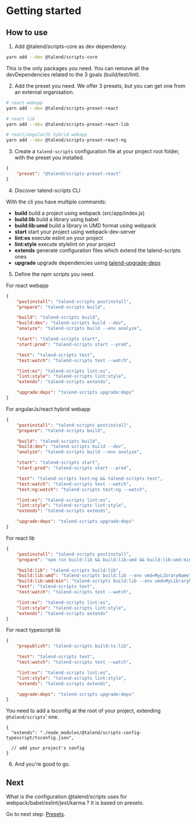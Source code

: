 # Getting started

## How to use

1. Add @talend/scripts-core as dev dependency.

```bash
yarn add --dev @talend/scripts-core
```

This is the only packages you need. You can remove all the devDependencies related to the 3 goals (build/test/lint).

2. Add the preset you need. We offer 3 presets, but you can get one from an external organisation.

```bash
# react webapp
yarn add --dev @talend/scripts-preset-react

# react lib
yarn add --dev @talend/scripts-preset-react-lib

# react/angularJS hybrid webapp
yarn add --dev @talend/scripts-preset-react-ng
```

3. Create a `talend-scripts` configuration file at your project root folder, with the preset you installed.

```json
{
	"preset": "@talend/scripts-preset-react"
}
```

4. Discover talend-scripts CLI

With the cli you have multiple commands:

- **build** build a project using webpack (src/app/index.js)
- **build:lib** build a library using babel
- **build:lib:umd** build a library in UMD format using webpack
- **start** start your project using webpack-dev-server
- **lint:es** execute eslint on your project
- **lint:style** execute stylelint on your project
- **extends** generate configuration files which extend the talend-scripts ones
- **upgrade** upgrade dependencies using [talend-upgrade-deps](https://www.npmjs.com/package/@talend/upgrade-deps)

5. Define the npm scripts you need.

For react webapp

```json
{
	"postinstall": "talend-scripts postinstall",
	"prepare": "talend-scripts build",

	"build": "talend-scripts build",
	"build:dev": "talend-scripts build --dev",
	"analyze": "talend-scripts build --env analyze",

	"start": "talend-scripts start",
	"start:prod": "talend-scripts start --prod",

	"test": "talend-scripts test",
	"test:watch": "talend-scripts test --watch",

	"lint:es": "talend-scripts lint:es",
	"lint:style": "talend-scripts lint:style",
	"extends": "talend-scripts extends",

	"upgrade:deps": "talend-scripts upgrade:deps"
}
```

For angularJs/react hybrid webapp

```json
{
	"postinstall": "talend-scripts postinstall",
	"prepare": "talend-scripts build",

	"build": "talend-scripts build",
	"build:dev": "talend-scripts build --dev",
	"analyze": "talend-scripts build --env analyze",

	"start": "talend-scripts start",
	"start:prod": "talend-scripts start --prod",

	"test": "talend-scripts test:ng && talend-scripts test",
	"test:watch": "talend-scripts test --watch",
	"test:ng:watch": "talend-scripts test:ng --watch",

	"lint:es": "talend-scripts lint:es",
	"lint:style": "talend-scripts lint:style",
	"extends": "talend-scripts extends",

	"upgrade:deps": "talend-scripts upgrade:deps"
}
```

For react lib

```json
{
	"postinstall": "talend-scripts postinstall",
	"prepare": "npm run build:lib && build:lib:umd && build:lib:umd:min",

	"build:lib": "talend-scripts build:lib",
	"build:lib:umd": "talend-scripts build:lib --env umd=MyLibraryName",
	"build:lib:umd:min": "talend-scripts build:lib --env umd=MyLibraryName --prod",
	"test": "talend-scripts test",
	"test:watch": "talend-scripts test --watch",

	"lint:es": "talend-scripts lint:es",
	"lint:style": "talend-scripts lint:style",
	"extends": "talend-scripts extends"
}
```

For react typescript lib

```json
{
	"prepublish": "talend-scripts build:ts:lib",

	"test": "talend-scripts test",
	"test:watch": "talend-scripts test --watch",

	"lint:es": "talend-scripts lint:es",
	"lint:style": "talend-scripts lint:style",
	"extends": "talend-scripts extends",

	"upgrade:deps": "talend-scripts upgrade:deps"
}
```

You need to add a tsconfig at the root of your project, extending `@talend/scripts`' one.

```
{
  "extends": "./node_modules/@talend/scripts-config-typescript/tsconfig.json",

  // add your project's config
}

```

6. And you're good to go.

## Next

What is the configuration @talend/scripts uses for webpack/babel/eslint/jest/karma ?
It is based on presets.

Go to next step: [Presets](./presets.md).

